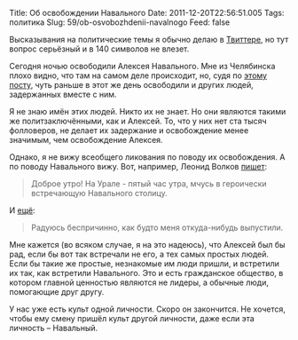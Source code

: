 Title: Об освобождении Навального
Date: 2011-12-20T22:56:51.005
Tags: политика
Slug: 59/ob-osvobozhdenii-navalnogo
Feed: false

Высказывания на политические темы я обычно делаю в [Твиттере](https://twitter.com/#!/a_fedoseev), но тут вопрос серьёзный и в 140 символов не влезет.

Сегодня ночью освободили Алексея Навального. Мне из Челябинска плохо видно, что там на самом деле происходит, но, судя по [этому посту](http://devo4ka-e.livejournal.com/8805.html), чуть раньше в этот же день освободили и других людей, задержанных вместе с ним.

Я не знаю имён этих людей. Никто их не знает. Но они являются такими же политзаключёнными, как и Алексей. То, что у них нет ста тысяч фолловеров, не делает их задержание и освобождение менее значимым, чем освобождение Алексея.

Однако, я не вижу всеобщего ликования по поводу их освобождения. А по поводу Навального вижу. Вот, например, Леонид Волков [пишет](http://twitter.com/leonidvolkov/status/149254026544951296):

> Доброе утро! На Урале - пятый час утра, мчусь в героически встречающую Навального столицу.

И [ещё](http://twitter.com/leonidvolkov/status/149280471115759616):

> Радуюсь беспричинно, как будто меня откуда-нибудь выпустили.

Мне кажется (во всяком случае, я на это надеюсь), что Алексей был бы рад, если бы вот так встречали не его, а тех самых простых людей. Если бы такие же простые, незнакомые им люди пришли, и встретили их так, как встретили Навального. Это и есть гражданское общество, в котором главной ценностью являются не лидеры, а обычные люди, помогающие друг другу.

У нас уже есть культ одной личности. Скоро он закончится. Не хочется, чтобы ему смену пришёл культ другой личности, даже если эта личность – Навальный.
